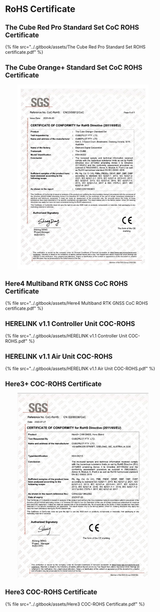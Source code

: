 # RoHS Certificate

The Cube Red Pro Standard Set CoC ROHS Certificate\
 <a href="#the-cube-orange-standard-set-coc-rohs-certificate" id="the-cube-orange-standard-set-coc-rohs-certificate"></a>
-------------------------------------------------------------------------------------------------------------------------

{% file src="../.gitbook/assets/The Cube Red Pro Standard Set ROHS certificate.pdf" %}

## The Cube Orange+ Standard Set CoC ROHS Certificate

<figure><img src="../.gitbook/assets/The Cube Orange+ Standard Set CoC ROHS Certificate -.jpg" alt=""><figcaption></figcaption></figure>

## Here4 Multiband RTK GNSS CoC ROHS Certificate

{% file src="../.gitbook/assets/Here4 Multiband RTK GNSS CoC ROHS certificate.pdf" %}

## HERELINK v1.1 Controller Unit COC-ROHS

{% file src="../.gitbook/assets/HERELINK v1.1 Controller Unit COC-ROHS.pdf" %}

## HERELINK v1.1 Air Unit COC-ROHS

{% file src="../.gitbook/assets/HERELINK v1.1 Air Unit COC-ROHS.pdf" %}

## Here3+ COC-ROHS Certificate

<figure><img src="../.gitbook/assets/Here3+ COC-ROHS Certificate.jpg" alt=""><figcaption></figcaption></figure>

## Here3 COC-ROHS Certificate

{% file src="../.gitbook/assets/Here3 COC-ROHS Certificate.pdf" %}
